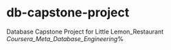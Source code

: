 # db-capstone-project
Database Capstone Project for Little Lemon_Restaurant _Coursera_Meta_Database_Engineering_%
